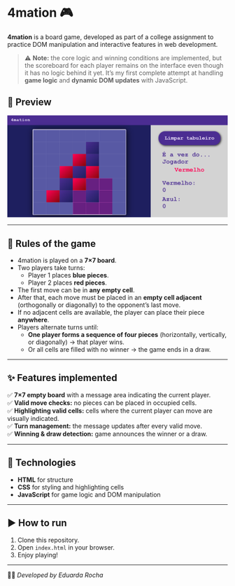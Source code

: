 # 4mation 🎮

**4mation** is a board game, developed as part of a college assignment to practice DOM manipulation and interactive features in web development.

> ⚠️ **Note:** the core logic and winning conditions are implemented, but the scoreboard for each player remains on the interface even though it has no logic behind it yet. It’s my first complete attempt at handling **game logic** and **dynamic DOM updates** with JavaScript.

## 📸 Preview
![preview-img](img/screenshot.png)

---

## 📌 Rules of the game
- 4mation is played on a **7×7 board**.
- Two players take turns:
  - Player 1 places **blue pieces**.
  - Player 2 places **red pieces**.
- The first move can be in **any empty cell**.
- After that, each move must be placed in an **empty cell adjacent** (orthogonally or diagonally) to the opponent’s last move.
- If no adjacent cells are available, the player can place their piece **anywhere**.
- Players alternate turns until:
  - **One player forms a sequence of four pieces** (horizontally, vertically, or diagonally) → that player wins.
  - Or all cells are filled with no winner → the game ends in a draw.

---

## ✨ Features implemented
✅ **7×7 empty board** with a message area indicating the current player.  
✅ **Valid move checks:** no pieces can be placed in occupied cells.  
✅ **Highlighting valid cells:** cells where the current player can move are visually indicated.  
✅ **Turn management:** the message updates after every valid move.  
✅ **Winning & draw detection:** game announces the winner or a draw.  

---

## 🚀 Technologies
- **HTML** for structure  
- **CSS** for styling and highlighting cells  
- **JavaScript** for game logic and DOM manipulation

---

## ▶️ How to run
1. Clone this repository.
2. Open `index.html` in your browser.
3. Enjoy playing!

---

👩‍💻 *Developed by Eduarda Rocha*

